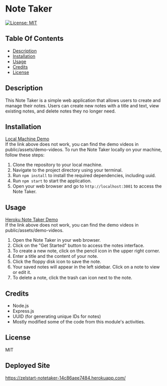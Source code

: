 # Note Taker
[![License: MIT](https://img.shields.io/badge/License-MIT-yellow.svg)](https://opensource.org/licenses/MIT)

## Table Of Contents
- [Description](#description)
- [Installation](#installation)
- [Usage](#usage)
- [Credits](#credits)
- [License](#license)

## Description
This Note Taker is a simple web application that allows users to create and manage their notes. Users can create new notes with a title and text, view existing notes, and delete notes they no longer need.

## Installation
[Local Machine Demo](https://watch.screencastify.com/v/LTVr1ZqjmQ3GefdNsPIs)  
If the link above does not work, you can find the demo videos in public/assets/demo-videos.
To run the Note Taker locally on your machine, follow these steps:
1. Clone the repository to your local machine.
2. Navigate to the project directory using your terminal.
3. Run `npm install` to install the required dependencies, including uuid.
4. Run `npm start` to start the application.
5. Open your web browser and go to `http://localhost:3001` to access the Note Taker.

## Usage
[Heroku Note Taker Demo](https://watch.screencastify.com/v/L7ygKo5SjnNzSRaevzJV)  
If the link above does not work, you can find the demo videos in public/assets/demo-videos.
1. Open the Note Taker in your web browser.
2. Click on the "Get Started" button to access the notes interface.
3. To create a new note, click on the pencil icon in the upper right corner.
4. Enter a title and the content of your note.
5. Click the floppy disk icon to save the note.
6. Your saved notes will appear in the left sidebar. Click on a note to view or edit it.
7. To delete a note, click the trash can icon next to the note.

## Credits
- Node.js
- Express.js
- UUID (for generating unique IDs for notes)
- Mostly modified some of the code from this module's activities. 

## License
MIT

## Deployed Site
https://zelstart-notetaker-14c86aee7484.herokuapp.com/  